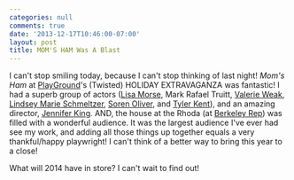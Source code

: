 ```yaml
---
categories: null
comments: true
date: '2013-12-17T10:46:00-07:00'
layout: post
title: MOM'S HAM Was A Blast
---
```


I can't stop smiling today, because I can't stop thinking of last night! *Mom's Ham* at [PlayGround](http://www.playground-sf.org/)'s (Twisted) HOLIDAY EXTRAVAGANZA was fantastic! I had a superb group of actors ([Lisa Morse](http://lisamorse.info/), Mark Rafael Truitt, [Valerie Weak](http://www.valerieweak.com/), [Lindsey Marie Schmeltzer](https://www.backstage.com/lindseyschmeltzer/), [Soren Oliver](http://www.mccarter.org/ticketoffice/artistdetail.aspx?artist_id=99975548&event_id=3303), and [Tyler Kent](http://www.tylerkent.com/about.html)), and an amazing director, [Jennifer King](http://www.jenniferkingdirector.com/). AND, the house at the Rhoda (at [Berkeley Rep](berkeleyrep.org)) was filled with a wonderful audience. It was the largest audience I've ever had see my work, and adding all those things up together equals a very thankful/happy playwright! I can't think of a better way to bring this year to a close!

What will 2014 have in store? I can't wait to find out!